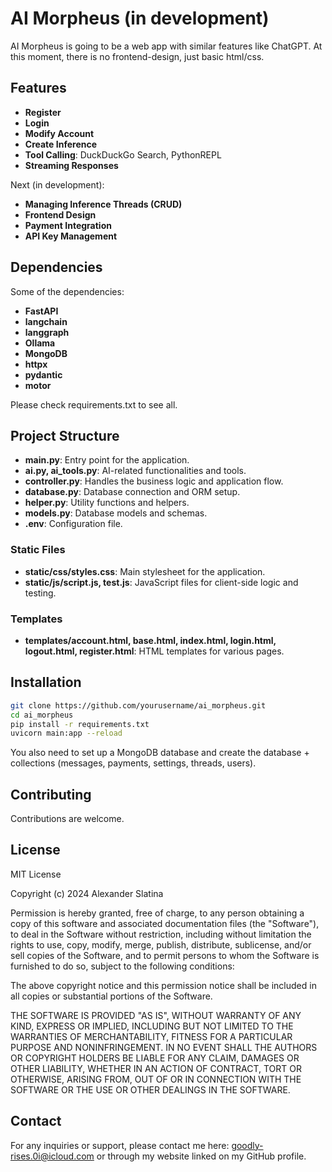 # AI Morpheus (in development)

AI Morpheus is going to be a web app with similar features like ChatGPT. At this moment, there is no frontend-design, just basic html/css.

## Features
- **Register**
- **Login**
- **Modify Account**
- **Create Inference**
- **Tool Calling**: DuckDuckGo Search, PythonREPL
- **Streaming Responses**

Next (in development):
- **Managing Inference Threads (CRUD)**
- **Frontend Design**
- **Payment Integration**
- **API Key Management**

## Dependencies

Some of the dependencies:
- **FastAPI**
- **langchain**
- **langgraph**
- **Ollama**
- **MongoDB**
- **httpx**
- **pydantic**
- **motor**

Please check requirements.txt to see all.

## Project Structure

- **main.py**: Entry point for the application.
- **ai.py, ai_tools.py**: AI-related functionalities and tools.
- **controller.py**: Handles the business logic and application flow.
- **database.py**: Database connection and ORM setup.
- **helper.py**: Utility functions and helpers.
- **models.py**: Database models and schemas.
- **.env**: Configuration file.

### Static Files

- **static/css/styles.css**: Main stylesheet for the application.
- **static/js/script.js, test.js**: JavaScript files for client-side logic and testing.

### Templates

- **templates/account.html, base.html, index.html, login.html, logout.html, register.html**: HTML templates for various pages.

## Installation

   ```bash
   git clone https://github.com/yourusername/ai_morpheus.git
   cd ai_morpheus
   pip install -r requirements.txt
   uvicorn main:app --reload
   ```

You also need to set up a MongoDB database and create the database + collections (messages, payments, settings, threads, users).

## Contributing

Contributions are welcome. 

## License

MIT License

Copyright (c) 2024 Alexander Slatina

Permission is hereby granted, free of charge, to any person obtaining a copy
of this software and associated documentation files (the "Software"), to deal
in the Software without restriction, including without limitation the rights
to use, copy, modify, merge, publish, distribute, sublicense, and/or sell
copies of the Software, and to permit persons to whom the Software is
furnished to do so, subject to the following conditions:

The above copyright notice and this permission notice shall be included in all
copies or substantial portions of the Software.

THE SOFTWARE IS PROVIDED "AS IS", WITHOUT WARRANTY OF ANY KIND, EXPRESS OR
IMPLIED, INCLUDING BUT NOT LIMITED TO THE WARRANTIES OF MERCHANTABILITY,
FITNESS FOR A PARTICULAR PURPOSE AND NONINFRINGEMENT. IN NO EVENT SHALL THE
AUTHORS OR COPYRIGHT HOLDERS BE LIABLE FOR ANY CLAIM, DAMAGES OR OTHER
LIABILITY, WHETHER IN AN ACTION OF CONTRACT, TORT OR OTHERWISE, ARISING FROM,
OUT OF OR IN CONNECTION WITH THE SOFTWARE OR THE USE OR OTHER DEALINGS IN THE
SOFTWARE.

## Contact 

For any inquiries or support, please contact me here: goodly-rises.0i@icloud.com or through my website linked on my GitHub profile.